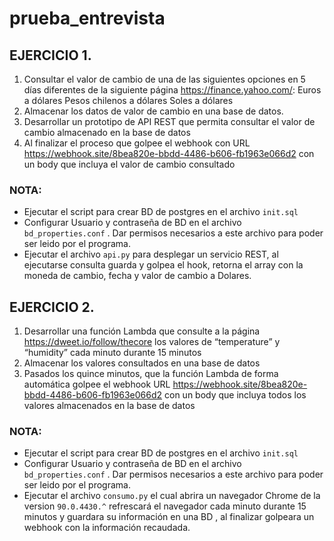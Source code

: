 # prueba_entrevista

## EJERCICIO 1.
1. Consultar el valor de cambio de una de las siguientes opciones en 5 días diferentes de la
siguiente página https://finance.yahoo.com/:
Euros a dólares
Pesos chilenos a dólares
Soles a dólares
2. Almacenar los datos de valor de cambio en una base de datos.
3. Desarrollar un prototipo de API REST que permita consultar el valor de cambio almacenado
en la base de datos
4. Al finalizar el proceso que golpee el webhook con URL
https://webhook.site/8bea820e-bbdd-4486-b606-fb1963e066d2 con un body que incluya el valor
de cambio consultado

### NOTA: 
- Ejecutar  el script para crear BD de postgres en el archivo `init.sql`
- Configurar Usuario y contraseña de BD en el archivo `bd_properties.conf` .  Dar permisos necesarios a este archivo para poder ser leido por el programa.
- Ejecutar el archivo `api.py` para  desplegar un servicio REST, al ejecutarse consulta guarda y golpea el hook, retorna el array con la moneda de cambio, fecha y valor de cambio a Dolares.

## EJERCICIO 2.
1. Desarrollar una función Lambda que consulte a la página https://dweet.io/follow/thecore los
valores de “temperature” y “humidity” cada minuto durante 15 minutos
2. Almacenar los valores consultados en una base de datos
3. Pasados los quince minutos, que la función Lambda de forma automática golpee el webhook
URL https://webhook.site/8bea820e-bbdd-4486-b606-fb1963e066d2 con un body que
incluya todos los valores almacenados en la base de datos

### NOTA: 
- Ejecutar  el script para crear BD de postgres en el archivo `init.sql`
- Configurar Usuario y contraseña de BD en el archivo `bd_properties.conf` .  Dar permisos necesarios a este archivo para poder ser leido por el programa.
- Ejecutar el archivo `consumo.py` el cual abrira un navegador Chrome de la version `90.0.4430.^` refrescará el navegador cada minuto durante 15 minutos  y guardara su información en una BD , al finalizar golpeara un webhook con la información recaudada.